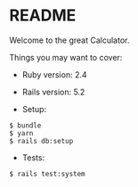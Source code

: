 # README

Welcome to the great Calculator.

Things you may want to cover:

* Ruby version: 2.4

* Rails version: 5.2

* Setup:

```
$ bundle
$ yarn
$ rails db:setup
```

* Tests:

```
$ rails test:system
```
